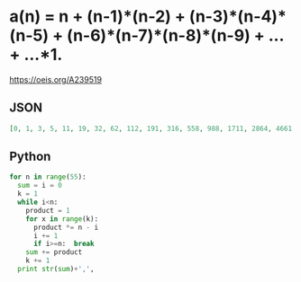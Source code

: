 # a\(n\) \= n \+ \(n\-1\)\*\(n\-2\) \+ \(n\-3\)\*\(n\-4\)\*\(n\-5\) \+ \(n\-6\)\*\(n\-7\)\*\(n\-8\)\*\(n\-9\) \+ \.\.\. \+ \.\.\.\*1\.
https://oeis.org/A239519
## JSON
```JSON
[0, 1, 3, 5, 11, 19, 32, 62, 112, 191, 316, 558, 988, 1711, 2864, 4661, 7703, 12883, 21626, 35989, 58826, 94217, 150017, 239047, 382676, 614425, 984452, 1565021, 2458810, 3826746, 5918938, 9136603, 14115710, 21842345, 33804340, 52186061, 80128082, 122221802]
```
## Python
```Python
for n in range(55):
  sum = i = 0
  k = 1
  while i<n:
    product = 1
    for x in range(k):
      product *= n - i
      i += 1
      if i>=n:  break
    sum += product
    k += 1
  print str(sum)+',',
```
